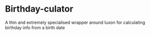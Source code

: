 # Birthday-culator

A thin and extremely specialised wrapper around luxon for calculating birthday info from a birth date
